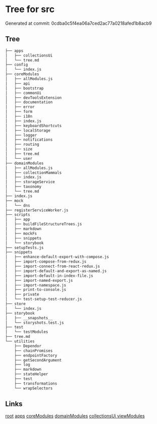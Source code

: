 # Tree for src
Generated at commit: 0cdba0c5f4ea06a7ced2ac77a0218afed1b8acb9
## Tree
```bash
├── apps
│   ├── collectionsUi
│   └── tree.md
├── config
│   └── index.js
├── coreModules
│   ├── allModules.js
│   ├── api
│   ├── bootstrap
│   ├── commonUi
│   ├── devToolsExtension
│   ├── documentation
│   ├── error
│   ├── form
│   ├── i18n
│   ├── index.js
│   ├── keyboardShortcuts
│   ├── localStorage
│   ├── logger
│   ├── notifications
│   ├── routing
│   ├── size
│   ├── tree.md
│   └── user
├── domainModules
│   ├── allModules.js
│   ├── collectionMammals
│   ├── index.js
│   ├── storageService
│   ├── taxonomy
│   └── tree.md
├── index.js
├── mock
│   └── dns
├── registerServiceWorker.js
├── scripts
│   ├── app
│   ├── buildFileStructureTrees.js
│   ├── markdown
│   ├── mockFs
│   ├── snippets
│   └── storybook
├── setupTests.js
├── snippets
│   ├── enhance-default-export-with-compose.js
│   ├── import-compose-from-redux.js
│   ├── import-connect-from-react-redux.js
│   ├── import-default-and-export-as-named.js
│   ├── import-default-in-index-file.js
│   ├── import-named-export.js
│   ├── import-namespace.js
│   ├── print-to-console.js
│   ├── private
│   └── test-setup-test-reducer.js
├── store
│   └── index.js
├── storybook
│   ├── __snapshots__
│   └── storyshots.test.js
├── test
│   └── testModules
├── tree.md
└── utilities
    ├── Dependor
    ├── chainPromises
    ├── endpointFactory
    ├── getSecondArgument
    ├── log
    ├── markdown
    ├── stateHelper
    ├── test
    ├── transformations
    └── wrapSelectors

```

## Links
[root](../tree.md)
[apps](apps/tree.md)
[coreModules](coreModules/tree.md)
[domainModules](domainModules/tree.md)
[collectionsUi viewModules](apps/collectionsUi/viewModules/tree.md)